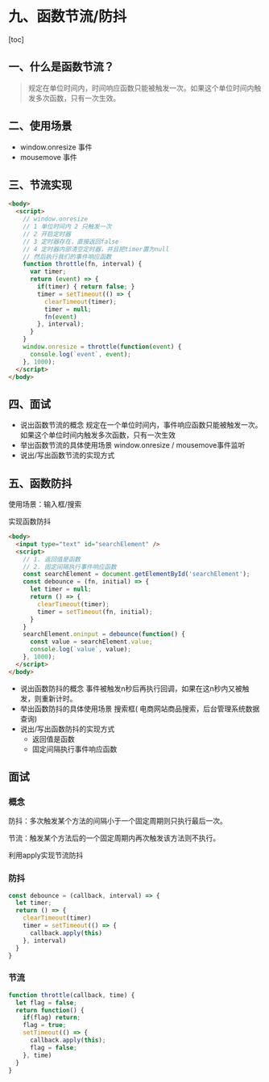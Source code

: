 # 九、函数节流/防抖

[toc]

## 一、什么是函数节流？

> 规定在单位时间内，时间响应函数只能被触发一次。如果这个单位时间内触发多次函数，只有一次生效。

## 二、使用场景

- window.onresize 事件
- mousemove 事件

## 三、节流实现

```html
<body>
  <script>
    // window.onresize
    // 1 单位时间内 2 只触发一次
    // 2 开启定时器
    // 3 定时器存在，直接返回false
    // 4 定时器内部清空定时器，并且把timer置为null
    // 然后执行我们的事件响应函数
    function throttle(fn, interval) {
      var timer;
      return (event) => {
        if(timer) { return false; }
        timer = setTimeout(() => {
          clearTimeout(timer);
          timer = null; 
          fn(event)
        }, interval);
      }
    }
    window.onresize = throttle(function(event) {
      console.log(`event`, event);
    }, 1000);
  </script>
</body>
```

## 四、面试

- 说出函数节流的概念
  规定在一个单位时间内，事件响应函数只能被触发一次。如果这个单位时间内触发多次函数，只有一次生效
- 举出函数节流的具体使用场景
  window.onresize / mousemove事件监听
- 说出/写出函数节流的实现方式

## 五、函数防抖

使用场景：输入框/搜索

实现函数防抖

```html
<body>
  <input type="text" id="searchElement" />
  <script>
    // 1. 返回值是函数
    // 2. 固定间隔执行事件响应函数
    const searchElement = document.getElementById('searchElement');
    const debounce = (fn, initial) => {
      let timer = null;
      return () => {
        clearTimeout(timer);
        timer = setTimeout(fn, initial);
      }
    }
    searchElement.oninput = debounce(function() {
      const value = searchElement.value;
      console.log(`value`, value);
    }, 1000);
  </script>
</body>
```

- 说出函数防抖的概念
  事件被触发n秒后再执行回调，如果在这n秒内又被触发，则重新计时。
- 举出函数防抖的具体使用场景
  搜索框( 电商网站商品搜索，后台管理系统数据查询)
- 说出/写出函数防抖的实现方式
  - 返回值是函数
  -  固定间隔执行事件响应函数

## 面试

### 概念

防抖：多次触发某个方法的间隔小于一个固定周期则只执行最后一次。

节流：触发某个方法后的一个固定周期内再次触发该方法则不执行。

利用apply实现节流防抖

### 防抖

```js
const debounce = (callback, interval) => {
  let timer;
  return () => {
    clearTimeout(timer)
    timer = setTimeout(() => {
      callback.apply(this)
    }, interval)
  }
}
```

### 节流

```javascript
function throttle(callback, time) {
  let flag = false;
  return function() {
    if(flag) return;
    flag = true;
    setTimeout(() => {
      callback.apply(this);
      flag = false;
    }, time)
  }
}
```

